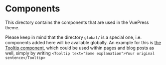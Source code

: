 # Components

This directory contains the components that are used in the VuePress theme.

Please keep in mind that the directory `global/` is a special one, i.e. components added here will be available globally. An example for this is [the Tooltip component](./global/Tooltip.vue), which could be used within pages and blog posts as well, simply by writing `<Tooltip text="Some explanation">Your original sentence</Tooltip>`